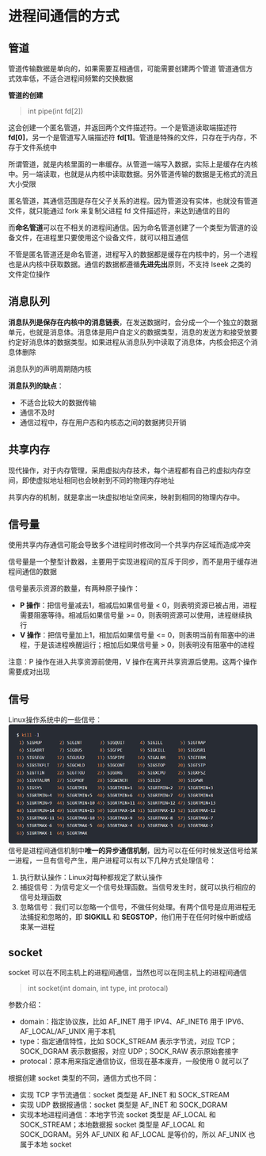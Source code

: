 # 进程间通信的方式
## 管道
管道传输数据是单向的，如果需要互相通信，可能需要创建两个管道
管道通信方式效率低，不适合进程间频繁的交换数据

**管道的创建**
> int pipe(int fd[2])

这会创建一个匿名管道，并返回两个文件描述符。一个是管道读取端描述符 **fd[0]**，另一个是管道写入端描述符 **fd[1]**。管道是特殊的文件，只存在于内存，不存于文件系统中

所谓管道，就是内核里面的一串缓存。从管道一端写入数据，实际上是缓存在内核中。另一端读取，也就是从内核中读取数据。另外管道传输的数据是无格式的流且大小受限

匿名管道，其通信范围是存在父子关系的进程。因为管道没有实体，也就没有管道文件，就只能通过 fork 来复制父进程 fd 文件描述符，来达到通信的目的

而**命名管道**可以在不相关的进程间通信。因为命名管道创建了一个类型为管道的设备文件，在进程里只要使用这个设备文件，就可以相互通信

不管是匿名管道还是命名管道，进程写入的数据都是缓存在内核中的，另一个进程也是从内核中获取数据。通信的数据都遵循**先进先出**原则，不支持 lseek 之类的文件定位操作

## 消息队列
**消息队列是保存在内核中的消息链表**，在发送数据时，会分成一个一个独立的数据单元，也就是消息体。消息体是用户自定义的数据类型，消息的发送方和接受放要约定好消息体的数据类型。如果进程从消息队列中读取了消息体，内核会把这个消息体删除

消息队列的声明周期随内核

**消息队列的缺点**：
* 不适合比较大的数据传输
* 通信不及时
* 通信过程中，存在用户态和内核态之间的数据拷贝开销

## 共享内存
现代操作，对于内存管理，采用虚拟内存技术，每个进程都有自己的虚拟内存空间，即使虚拟地址相同也会映射到不同的物理内存地址

共享内存的机制，就是拿出一块虚拟地址空间来，映射到相同的物理内存中。

## 信号量
使用共享内存通信可能会导致多个进程同时修改同一个共享内存区域而造成冲突

信号量是一个整型计数器，主要用于实现进程间的互斥于同步，而不是用于缓存进程间通信的数据

信号量表示资源的数量，有两种原子操作：
* **P 操作**：把信号量减去1，相减后如果信号量 < 0，则表明资源已被占用，进程需要阻塞等待。相减后如果信号量 >= 0，则表明资源可以使用，进程继续执行
* **V 操作**：把信号量加上1，相加后如果信号量 <= 0，则表明当前有阻塞中的进程，于是该进程唤醒运行；相加后如果信号量 > 0，则表明没有阻塞中的进程

注意：P 操作在进入共享资源前使用，V 操作在离开共享资源后使用。这两个操作需要成对出现

## 信号
Linux操作系统中的一些信号：
![signal](./img/signal.png)
信号是进程间通信机制中**唯一的异步通信机制**，因为可以在任何时候发送信号给某一进程，一旦有信号产生，用户进程可以有以下几种方式处理信号：
1. 执行默认操作：Linux对每种都规定了默认操作
2. 捕捉信号：为信号定义一个信号处理函数。当信号发生时，就可以执行相应的信号处理函数
3. 忽略信号：我们可以忽略一个信号，不做任何处理。有两个信号是应用进程无法捕捉和忽略的，即 **SIGKILL** 和 **SEGSTOP**，他们用于在任何时候中断或结束某一进程

## socket
socket 可以在不同主机上的进程间通信，当然也可以在同主机上的进程间通信
> int socket(int domain, int type, int protocal)

参数介绍：
* domain：指定协议族，比如 AF_INET 用于 IPV4、AF_INET6 用于 IPV6、AF_LOCAL/AF_UNIX 用于本机
* type：指定通信特性，比如 SOCK_STREAM 表示字节流，对应 TCP；SOCK_DGRAM 表示数据报，对应 UDP；SOCK_RAW 表示原始套接字
* protocal：原本用来指定通信协议，但现在基本废弃，一般使用 0 就可以了

根据创建 socket 类型的不同，通信方式也不同：
* 实现 TCP 字节流通信：socket 类型是 AF_INET 和 SOCK_STREAM
* 实现 UDP 数据报通信：socket 类型是 AF_INET 和 SOCK_DGRAM
* 实现本地进程间通信：本地字节流 socket 类型是 AF_LOCAL 和 SOCK_STREAM；本地数据报 socket 类型是 AF_LOCAL 和 SOCK_DGRAM。另外 AF_UNIX 和 AF_LOCAL 是等价的，所以 AF_UNIX 也属于本地 socket

